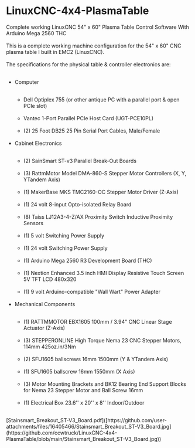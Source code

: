 # LinuxCNC-4x4-PlasmaTable
Complete working LinuxCNC 54" x 60" Plasma Table Control Software With Arduino Mega 2560 THC <br>
<br>
This is a complete working machine configuration for the 54" x 60" CNC plasma table I built in EMC2 (LinuxCNC). <br>
<br>
The specifications for the physical table & controller electronics are: <br>
<br>
<ul>
	<li>Computer</li><br>
		<ul>
			<li>Dell Optiplex 755 (or other antique PC with a parallel port & open PCIe slot) </li><br>
			<li>Vantec 1-Port Parallel PCIe Host Card (UGT-PCE10PL)  </li><br>
			<li>(2) 25 Foot DB25 25 Pin Serial Port Cables, Male/Female </li><br>
		</ul>
	<li>Cabinet Electronics </li><br>
		<ul>
			<li>(2) SainSmart ST-v3 Parallel Break-Out Boards </li><br>
			<li>(3) RattmMotor Model DMA-860-S Stepper Motor Controllers (X, Y, YTandem Axis) </li><br>
			<li>(1) MakerBase MKS TMC2160-OC Stepper Motor Driver (Z-Axis) </li><br>
			<li>(1) 24 volt 8-input Opto-isolated Relay Board  </li><br>
			<li>(8) Taiss LJ12A3-4-Z/AX Proximity Switch Inductive Proximity Sensors  </li><br>
			<li>(1) 5 volt Switching Power Supply </li><br>
			<li>(1) 24 volt Switching Power Supply </li><br>
			<li>(1) Arduino Mega 2560 R3 Development Board (THC) </li><br>
			<li>(1) Nextion Enhanced 3.5 inch HMI Display Resistive Touch Screen 5V TFT LCD 480x320 </li><br>
			<li>(1) 9 volt Arduino-compatible "Wall Wart" Power Adapter </li><br>
		</ul>
	<li>Mechanical Components</li><br>
		<ul>
			<li>(1) RATTMMOTOR EBX1605 100mm / 3.94" CNC Linear Stage Actuator (Z-Axis) </li><br>
			<li>(3) STEPPERONLINE High Torque Nema 23 CNC Stepper Motors, 114mm 425oz.in/3Nm </li><br>
			<li>(2) SFU1605 ballscrews 16mm 1500mm (Y & YTandem Axis) </li><br>
			<li>(1) SFU1605 ballscrew 16mm 1550mm (X Axis) </li><br>
			<li>(3) Motor Mounting Brackets and BK12 Bearing End Support Blocks for Nema 23 Stepper Motor and Ball Screw 16mm </li><br>
			<li>(1) Electrical Box 23.6'' x 20'' x 8'' Indoor/Outdoor </li><br>
		</ul>
	</ul>
</ul>
[Stainsmart_Breakout_ST-V3_Board.pdf]([https://github.com/user-attachments/files/16405466/Stainsmart_Breakout_ST-V3_Board.jpg](https://github.com/ccwtruck/LinuxCNC-4x4-PlasmaTable/blob/main/Stainsmart_Breakout_ST-V3_Board.jpg))



